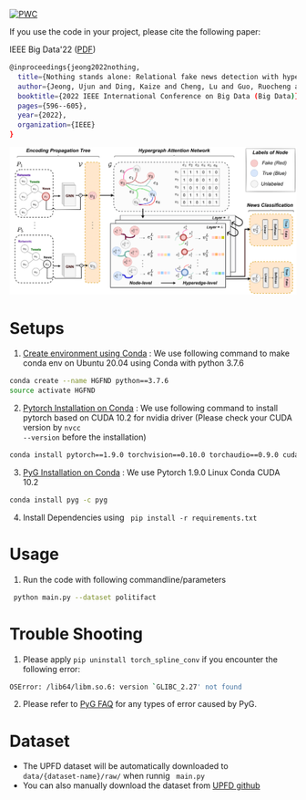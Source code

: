 [![PWC](https://img.shields.io/endpoint.svg?url=https://paperswithcode.com/badge/nothing-stands-alone-relational-fake-news-2/graph-classification-on-upfd-pol)](https://paperswithcode.com/sota/graph-classification-on-upfd-pol?p=nothing-stands-alone-relational-fake-news-2)


If you use the code in your project, please cite the following paper:

IEEE Big Data'22 ([PDF](https://arxiv.org/abs/2212.12621))

```bash
@inproceedings{jeong2022nothing,
  title={Nothing stands alone: Relational fake news detection with hypergraph neural networks},
  author={Jeong, Ujun and Ding, Kaize and Cheng, Lu and Guo, Ruocheng and Shu, Kai and Liu, Huan},
  booktitle={2022 IEEE International Conference on Big Data (Big Data)},
  pages={596--605},
  year={2022},
  organization={IEEE}
}
```

![Alt text](proposed_model.png?raw=true "Title")


# Setups
1. [Create environment using Conda](https://conda.io/projects/conda/en/latest/user-guide/tasks/manage-environments.html)
: We use following command to make conda env on Ubuntu 20.04 using Conda with python 3.7.6

```bash
conda create --name HGFND python==3.7.6
source activate HGFND
```
2. [Pytorch Installation on Conda](https://pytorch.org/)
: We use following command to install pytorch based on CUDA 10.2 for nvidia driver (Please check your CUDA version by <code>nvcc --version</code> before the installation)

```bash
conda install pytorch==1.9.0 torchvision==0.10.0 torchaudio==0.9.0 cudatoolkit=10.2 -c Pytorch
```

3. [PyG Installation on Conda](https://pytorch-geometric.readthedocs.io/en/latest/notes/installation.html)
: We use Pytorch 1.9.0 Linux Conda CUDA 10.2

```bash
conda install pyg -c pyg
```

4. Install Dependencies using <code> pip install -r requirements.txt </code>

# Usage
1. Run the code with following commandline/parameters
```bash
 python main.py --dataset politifact
```

# Trouble Shooting
1. Please apply <code>pip uninstall torch_spline_conv</code> if you encounter the following error:

```bash
OSError: /lib64/libm.so.6: version `GLIBC_2.27' not found
```

2. Please refer to [PyG FAQ](https://pytorch-geometric.readthedocs.io/en/latest/notes/installation.html#id1) for any types of error caused by PyG. 


# Dataset
- The UPFD dataset will be automatically downloaded to <code> data/{dataset-name}/raw/</code> when runnig <code> main.py </code>
- You can also manually download the dataset from [UPFD github](https://github.com/safe-graph/GNN-FakeNews)

